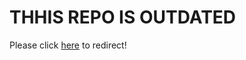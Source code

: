 <h1>THHIS REPO IS OUTDATED</h1>
<p>Please click <a href="https://github.com/abdshd/DiabudiOS">here</a> to redirect!</p>

